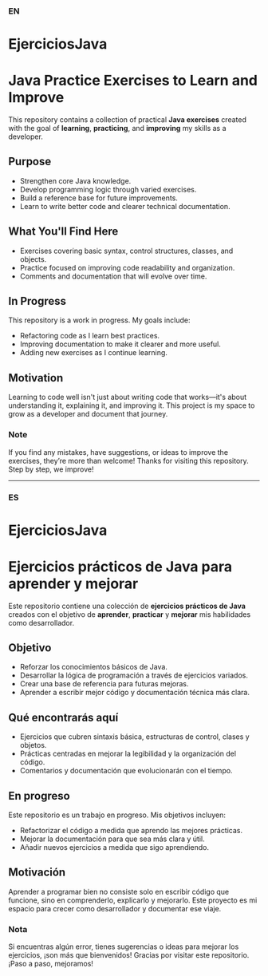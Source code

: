 ### EN
# EjerciciosJava
# Java Practice Exercises to Learn and Improve

This repository contains a collection of practical **Java exercises** created with the goal of **learning**, **practicing**, and **improving** my skills as a developer.
## Purpose
- Strengthen core Java knowledge.
- Develop programming logic through varied exercises.
- Build a reference base for future improvements.
- Learn to write better code and clearer technical documentation.

## What You'll Find Here
- Exercises covering basic syntax, control structures, classes, and objects.
- Practice focused on improving code readability and organization.
- Comments and documentation that will evolve over time.

## In Progress
This repository is a work in progress. My goals include:
- Refactoring code as I learn best practices.
- Improving documentation to make it clearer and more useful.
- Adding new exercises as I continue learning.

## Motivation
Learning to code well isn't just about writing code that works—it's about understanding it, explaining it, and improving it. This project is my space to grow as a developer and document that journey.

### Note
If you find any mistakes, have suggestions, or ideas to improve the exercises, they’re more than welcome!
Thanks for visiting this repository. Step by step, we improve!

---
### ES
# EjerciciosJava
# Ejercicios prácticos de Java para aprender y mejorar

Este repositorio contiene una colección de **ejercicios prácticos de Java** creados con el objetivo de **aprender**, **practicar** y **mejorar** mis habilidades como desarrollador.
## Objetivo
- Reforzar los conocimientos básicos de Java.
- Desarrollar la lógica de programación a través de ejercicios variados.
- Crear una base de referencia para futuras mejoras.
- Aprender a escribir mejor código y documentación técnica más clara.

## Qué encontrarás aquí
- Ejercicios que cubren sintaxis básica, estructuras de control, clases y objetos.
- Prácticas centradas en mejorar la legibilidad y la organización del código.
- Comentarios y documentación que evolucionarán con el tiempo.

## En progreso
Este repositorio es un trabajo en progreso. Mis objetivos incluyen:
- Refactorizar el código a medida que aprendo las mejores prácticas.
- Mejorar la documentación para que sea más clara y útil.
- Añadir nuevos ejercicios a medida que sigo aprendiendo.

## Motivación
Aprender a programar bien no consiste solo en escribir código que funcione, sino en comprenderlo, explicarlo y mejorarlo. Este proyecto es mi espacio para crecer como desarrollador y documentar ese viaje.

### Nota
Si encuentras algún error, tienes sugerencias o ideas para mejorar los ejercicios, ¡son más que bienvenidos!
Gracias por visitar este repositorio. ¡Paso a paso, mejoramos! 
